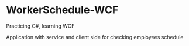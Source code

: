 # WorkerSchedule-WCF

Practicing C#, learning WCF

Application with service and client side for checking employees schedule
